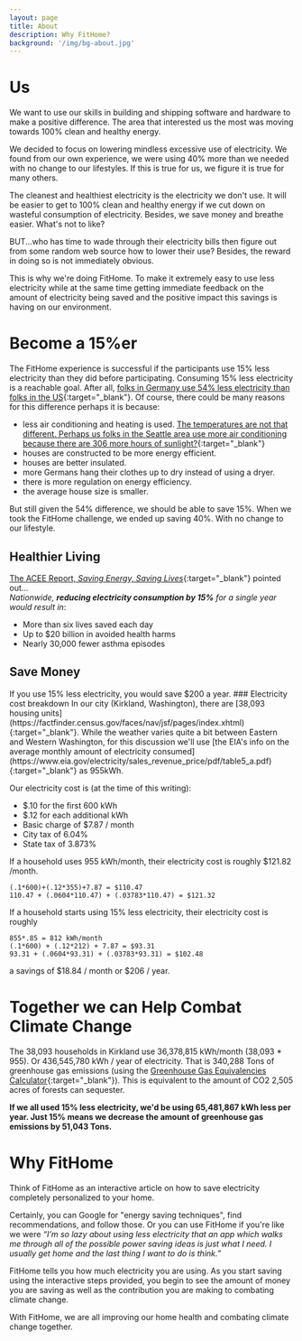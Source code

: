 ```yaml
---
layout: page
title: About
description: Why FitHome?
background: '/img/bg-about.jpg'
---
```

<link rel="stylesheet" href='{{ '/assets/page-style.css' | prepend: site.baseurl | replace: '//', '/' }}'>

# Us
We want to use our skills in building and shipping software and hardware to make a positive difference. The area that interested us the most was moving towards  100% clean and healthy energy.  

We decided to focus on lowering mindless excessive use of electricity.  We found from our own experience, we were using 40% more than we needed with no change to our lifestyles.  If this is true for us, we figure it is true for many others.

The cleanest and healthiest electricity is the electricity we don't use.  It will be easier to get to 100% clean and healthy energy if we cut down on wasteful consumption of electricity.  Besides, we save money and breathe easier.  What's not to like?

BUT...who has time to wade through their electricity bills then figure out from some random web source how to lower their use?  Besides, the reward in doing so is not immediately obvious.

This is why we're doing FitHome.  To make it extremely easy to use less electricity while at the same time getting immediate feedback on the amount of electricity being saved and the positive impact this savings is having on our environment.

# Become a 15%er 
The FitHome experience is successful if the participants use 15% less electricity than they did before participating.  Consuming 15% less electricity is a reachable goal.  After all, [folks in Germany use 54% less electricity than folks in the US](https://en.wikipedia.org/wiki/List_of_countries_by_electricity_consumption){:target="_blank"}. Of course, there could be many reasons for this difference perhaps it is because:  
* less air conditioning and heating is used.  [The temperatures are not that different.  Perhaps us folks in the Seattle area use more air conditioning because there are 306 more hours of sunlight?](http://www.seattle.climatemps.com/vs/berlin.php){:target="_blank"} 
* houses are constructed to be more energy efficient. 
* houses are better insulated.  
* more Germans hang their clothes up to dry instead of using a dryer.  
* there is more regulation on energy efficiency.
* the average house size is smaller.  

But still given the 54% difference, we should be able to save 15%.  When we took the FitHome challenge, we ended up saving 40%.  With no change to our lifestyle.

## Healthier Living
[The ACEE Report, _Saving Energy, Saving Lives_](https://aceee.org/research-report/h1801){:target="_blank"} pointed out...  
_Nationwide, __reducing electricity consumption by 15%__ for a single year would result in_:  
* More than six lives saved each day
* Up to $20 billion in avoided health harms
* Nearly 30,000 fewer asthma episodes  

## Save Money
<a id="save_money">
If you use 15% less electricity, you would save $200 a year.
### Electricity cost breakdown
In our city (Kirkland, Washington), there are [38,093 housing units](https://factfinder.census.gov/faces/nav/jsf/pages/index.xhtml){:target="_blank"}.  While the weather varies quite a bit between Eastern and Western Washington, for this discussion we'll use [the EIA's info on the average monthly amount of electricity consumed](https://www.eia.gov/electricity/sales_revenue_price/pdf/table5_a.pdf){:target="_blank"} as 955kWh.  

Our electricity cost is (at the time of this writing):  
* $.10 for the first 600 kWh  
* $.12 for each additional kWh
* Basic charge of $7.87 / month
* City tax of 6.04%  
* State tax of 3.873%

If a household uses 955 kWh/month, their electricity cost is roughly $121.82 /month.  
```
(.1*600)+(.12*355)+7.87 = $110.47  
110.47 + (.0604*110.47) + (.03783*110.47) = $121.32
```
If a household starts using 15% less electricity, their electricity cost is roughly 
```
855*.85 = 812 kWh/month
(.1*600) + (.12*212) + 7.87 = $93.31
93.31 + (.0604*93.31) + (.03783*93.31) = $102.48
```
a savings of $18.84 / month or $206 / year.  
# Together we can Help Combat Climate Change
The 38,093 households in Kirkland use 36,378,815 kWh/month (38,093 * 955). Or 436,545,780 kWh / year of electricity.  That is 340,288 Tons of greenhouse gas emissions (using the [Greenhouse Gas Equivalencies Calculator](https://www.epa.gov/energy/greenhouse-gas-equivalencies-calculator){:target="_blank"}).  This is equivalent to the amount of CO2 2,505 acres of forests can sequester.  
  
__If we all used 15% less electricity, we'd be using  65,481,867 kWh less per year.  Just 15% means we decrease the amount of greenhouse gas emissions by 51,043 Tons.__

# Why FitHome
Think of FitHome as an interactive article on how to save electricity completely personalized to your home.  
  
Certainly, you can Google for "energy saving techniques", find recommendations, and follow those.  Or you can use FitHome if you're like we were _“I’m so lazy about using less electricity that an app which walks me through all of the possible power saving ideas is just what I need.  I usually get home and the last thing I want to do is think.”_  

FitHome tells you how much electricity you are using.  As you start saving using the interactive steps provided, you begin to see the amount of money you are saving as well as the contribution you are making to combating climate change.

With FitHome, we are all improving our home health and combating climate change together.


